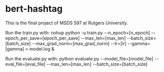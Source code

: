 # bert-hashtag
This is the final project of MSDS 597 at Rutgers University. 

Run the train.py with:
nohup python -u train.py --n_epoch=[n_epoch] 
                         --epoch_per_save=[epoch_per_save] 
                         --max_len=[max_len] 
                         --batch_size=[batch_size] 
                         --max_grad_norm=[max_grad_norm]
                         --lr=[lr]
                         --gamma=[gamma] > model.log &
                         
Run the evaluate.py with:
python evaluate.py --model_file=[model_file] 
                   --eval_file=[eval_file] 
                   --max_len=[max_len] 
                   --batch_size=[batch_size]
